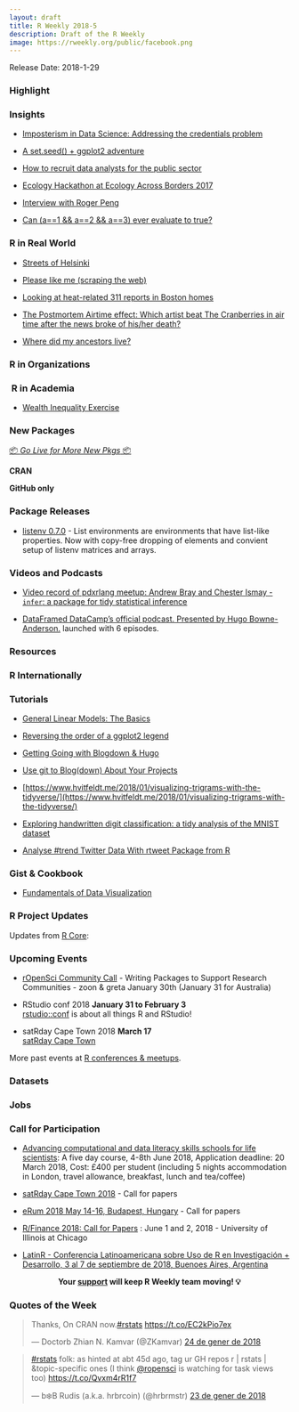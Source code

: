 ```yaml
---
layout: draft
title: R Weekly 2018-5
description: Draft of the R Weekly
image: https://rweekly.org/public/facebook.png
---
```


Release Date: 2018-1-29

###  Highlight



### Insights

+ [Imposterism in Data Science: Addressing the credentials problem](https://medium.com/@taraskaduk/imposterism-in-data-science-f96c29ae96ce)

+ [A set.seed() + ggplot2 adventure](http://livefreeordichotomize.com/2018/01/22/a-set-seed-ggplot2-adventure/)

+ [How to recruit data analysts for the public sector](http://ellisp.github.io/blog/2018/01/23/recruiting)

+ [Ecology Hackathon at Ecology Across Borders 2017](https://methodsblog.wordpress.com/2018/01/23/ecology-hackathon/)

+ [Interview with Roger Peng](https://user2018.r-project.org/blog/2018/01/24/interview-with-roger-peng/)

+ [Can (a==1 && a==2 && a==3) ever evaluate to true? ](http://colinfay.me/active-binding-r-enigma/)

### R in Real World

+ [Streets of Helsinki](http://tuijasonkkila.fi/blog/2018/01/streets-of-helsinki/)

+ [Please like me (scraping the web)](https://emmavestesson.netlify.com/2018/01/please-like-me/)

+ [Looking at heat-related 311 reports in Boston homes](http://katiejolly.io/blog/2018-01-22/heat-reports-boston)

+ [The Postmortem Airtime effect: Which artist beat The Cranberries in air time after the news broke of his/her death?](https://suzanbaert.netlify.com/2018/01/postmortemplaylist/)

+ [Where did my ancestors live?](https://genesandhistory.wordpress.com/2018/01/23/where-did-my-ancestors-live/)

###  R in Organizations



###  R in Academia

+ [Wealth Inequality Exercise](http://seankross.com/notes/modeling-inequality/)

###  New Packages

<p class="added-hostname"><a href="https://rweekly.org/live" target="_blank" class="externalLink">📦 <i>Go Live for More New Pkgs</i> 📦</a></p>

**CRAN**



**GitHub only**




### Package Releases

+ [listenv 0.7.0](https://cran.r-project.org/package=listenv) - List environments are environments that have list-like properties. Now with copy-free dropping of elements and convient setup of listenv matrices and arrays.


###  Videos and Podcasts

+ [Video record of pdxrlang meetup: Andrew Bray and Chester Ismay - `infer`: a package for tidy statistical inference](https://www.youtube.com/watch?v=kTGtgO2WcAw)

+ [DataFramed DataCamp’s official podcast. Presented by Hugo Bowne-Anderson.](https://www.datacamp.com/community/podcast) launched with 6 episodes.

###  Resources



### R Internationally




###  Tutorials

+ [General Linear Models: The Basics](http://www.seascapemodels.org/rstats/2018/01/19/intro-to-glms.html)

+ [Reversing the order of a ggplot2 legend](https://aosmith.rbind.io/2018/01/19/reversing-the-order-of-a-ggplot2-legend/)

+ [Getting Going with Blogdown & Hugo](https://mltconsecol.github.io/post/20170123_blogdown_hugo/)

+ [Use git to Blog(down) About Your Projects](https://timmastny.rbind.io/blog/git-blogdown-projects-workflow/)

+ [https://www.hvitfeldt.me/2018/01/visualizing-trigrams-with-the-tidyverse/](https://www.hvitfeldt.me/2018/01/visualizing-trigrams-with-the-tidyverse/)

+ [Exploring handwritten digit classification: a tidy analysis of the MNIST dataset](http://varianceexplained.org/r/digit-eda/)

+ [Analyse #trend Twitter Data With rtweet Package from R](https://brennonborbon.wordpress.com/2018/01/23/analyse-trend-twitter-data-with-rtweet-package-from-r/)

<!--<div class="post-more-begin"></div><div class="post-more-end"></div>-->

### Gist & Cookbook

+ [Fundamentals of Data Visualization](http://serialmentor.com/blog/2018/1/23/fundamentals-of-data-visualization)

###  R Project Updates

Updates from [R Core](http://developer.r-project.org/blosxom.cgi/R-devel/NEWS):


###  Upcoming Events

+ [rOpenSci Community Call](https://ropensci.org/blog/2018/01/03/comm-call-v15/) - Writing Packages to Support Research Communities - zoon & greta
January 30th (January 31 for Australia)

+ RStudio conf 2018 **January 31 to February 3** <br />
[rstudio::conf](https://www.rstudio.com/conference/) is about all things R and RStudio!

+ satRday Cape Town 2018 **March 17** <br />
[satRday Cape Town](http://capetown2018.satrdays.org/)

<!-- + R/Finance 2018 **June 1 and 2** <br />
[Applied Finance with R](http://www.rinfinance.com).

+ [CascadiaRConf](https://cascadiarconf.com/) **June 2, 2018**
Portland, OR, US

+ [7eme Rencontres R](https://r2018-rennes.sciencesconf.org/)  **5 & 6 July 2018** <br />
Rennes - Agrocampus

+ useR! 2018 **July 10, 2018** <br />
The annual useR! conference is the main meeting of the international R user and developer community. -->

More past events at [R conferences & meetups](https://conf.rweekly.org).

### Datasets




### Jobs



###  Call for Participation

+ [Advancing computational and data literacy skills schools for life scientists](http://www.nhm.ac.uk/our-science/courses-and-students/advancing-computational-and-data-literacy-for-life-scientists.html): A five day course, 4-8th June 2018, Application deadline: 20 March 2018, Cost: £400 per student (including 5 nights accommodation in London, travel allowance, breakfast, lunch and tea/coffee)

+ [satRday Cape Town 2018](http://capetown2018.satrdays.org/#callforpapers) - Call for papers

+ [eRum 2018 May 14-16, Budapest, Hungary](http://2018.erum.io/#cfp) - Call for papers

+ [R/Finance 2018: Call for Papers](http://blog.fosstrading.com/2018/01/rfinance-2018-call-for-papers.html) : June 1 and 2, 2018 - University of Illinois at Chicago

+ [LatinR - Conferencia Latinoamericana sobre Uso de R en Investigación + Desarrollo, 3 al 7 de septiembre de 2018, Buenoes Aires, Argentina](http://47jaiio.sadio.org.ar/index.php?q=node/125)

<p class="hide-support added-hostname support-rweekly" style="text-align: center;font-weight: bold;">Your <a class="non-visited externalLink" href="https://www.patreon.com/rweekly" onclick="pas(this)">support</a> will keep R Weekly team moving! 💡</p>

###  Quotes of the Week

<blockquote class="twitter-tweet" data-lang="ca"><p lang="en" dir="ltr">Thanks, On CRAN now.<a href="https://twitter.com/hashtag/rstats?src=hash&amp;ref_src=twsrc%5Etfw">#rstats</a> <a href="https://t.co/EC2kPio7ex">https://t.co/EC2kPio7ex</a></p>&mdash; Doctorb Zhian N. Kamvar (@ZKamvar) <a href="https://twitter.com/ZKamvar/status/955962511437762560?ref_src=twsrc%5Etfw">24 de gener de 2018</a></blockquote>

<blockquote class="twitter-tweet" data-lang="ca"><p lang="en" dir="ltr"><a href="https://twitter.com/hashtag/rstats?src=hash&amp;ref_src=twsrc%5Etfw">#rstats</a> folk: as hinted at abt 45d ago, tag ur GH repos r | rstats | &amp;topic-specific ones (I think <a href="https://twitter.com/rOpenSci?ref_src=twsrc%5Etfw">@ropensci</a> is watching for task views too) <a href="https://t.co/Qvxm4rR1f7">https://t.co/Qvxm4rR1f7</a></p>&mdash; b❄️B Rudis (a.k.a. hrbrcoin) (@hrbrmstr) <a href="https://twitter.com/hrbrmstr/status/955935044027248642?ref_src=twsrc%5Etfw">23 de gener de 2018</a></blockquote>

